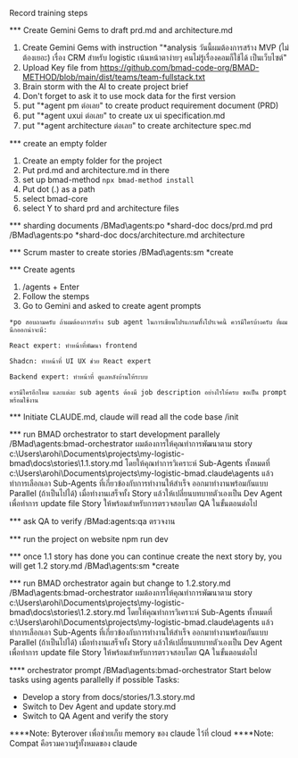 Record training steps


*** Create Gemini Gems to draft prd.md and architecture.md
1. Create Gemini Gems with instruction "*analysis วันนี้ผมต้องการสร้าง MVP (ไม่ต้องเยอะ) เรื่อง CRM สำหรับ logistic เน้นหน้าตาง่ายๆ คนไม่รู้เรื่องคอมก็ใช้ได้ เป็นเว็บไซต์"
2. Upload Key file from https://github.com/bmad-code-org/BMAD-METHOD/blob/main/dist/teams/team-fullstack.txt
3. Brain storm with the AI to create project brief
4. Don't forget to ask it to use mock data for the first version
5. put "*agent pm ต่อเลย" to create product requirement document (PRD)
6. put "*agent uxui ต่อเลย" to create ux ui specification.md
7. put "*agent architecture ต่อเลย" to create architecture spec.md

*** create an empty folder
1. Create an empty folder for the project
2. Put prd.md and architecture.md in there
3. set up bmad-method `npx bmad-method install`
4. Put dot (.) as a path
5. select bmad-core
6. select Y to shard prd and architecture files

*** sharding documents
/BMad\agents:po *shard-doc docs/prd.md prd
/BMad\agents:po *shard-doc docs/architecture.md architecture

*** Scrum master to create stories
/BMad\agents:sm *create

*** Create agents
1. /agents + Enter
2. Follow the stemps
3. Go to Gemini and asked to create agent prompts
```
*po สอบถามครับ ถ้าผมต้องการสร้าง sub agent ในการเขียนโปรแกรมทั้้งโปรเจคนี้ ควรมีใครบ้างครับ ที่ผมนึกออกน่าจะมี:

React expert: ทำหน้าที่พัฒนา frontend

Shadcn: ทำหน้าที่ UI UX ช่วย React expert

ฺBackend expert: ทำหน้าที่ ดูแลหลังบ้านให้ระบบ

ควรมีใครอีกไหม และแต่ละ sub agents ต้องมี job description อย่างไรให้ครบ ขอเป็น prompt พร้อมใช้งาน
```

*** Initiate CLAUDE.md, claude will read all the code base
/init


*** run BMAD orchestrator to start development parallely
 /BMad\agents:bmad-orchestrator ผมต้องการให้คุณทำการพัฒนาตาม story c:\Users\arohi\Documents\projects\my-logistic-bmad\docs\stories\1.1.story.md โดยให้คุณทำการวิเคราะห์ Sub-Agents ทั้งหมดที่ c:\Users\arohi\Documents\projects\my-logistic-bmad\.claude\agents แล้วทำการเลือกเอา Sub-Agents ที่เกี่ยวข้องกับการทำงานให้สำเร็จ ออกมาทำงานพร้อมกันแบบ Parallel (ถ้าเป็นไปได้) เมื่อทำงานเสร็จทั้ง Story แล้วให้เปลี่ยนบทบาทตัวเองเป็น Dev Agent เพื่อทำการ update file Story ให้พร้อมสำหรับการตรวจสอบโดย QA ในขั้นตอนต่อไป

*** ask QA to verify
/BMad:agents:qa ตรวจงาน


*** run the project on website
npm run dev

*** once 1.1 story has done you can continue create the next story by, you will get 1.2 story.md
/BMad\agents:sm *create

*** run BMAD orchestrator again but change to 1.2.story.md
/BMad\agents:bmad-orchestrator ผมต้องการให้คุณทำการพัฒนาตาม story c:\Users\arohi\Documents\projects\my-logistic-bmad\docs\stories\1.2.story.md โดยให้คุณทำการวิเคราะห์ Sub-Agents ทั้งหมดที่ c:\Users\arohi\Documents\projects\my-logistic-bmad\.claude\agents แล้วทำการเลือกเอา Sub-Agents ที่เกี่ยวข้องกับการทำงานให้สำเร็จ ออกมาทำงานพร้อมกันแบบ Parallel (ถ้าเป็นไปได้) เมื่อทำงานเสร็จทั้ง Story แล้วให้เปลี่ยนบทบาทตัวเองเป็น Dev Agent เพื่อทำการ update file Story ให้พร้อมสำหรับการตรวจสอบโดย QA ในขั้นตอนต่อไป


**** orchestrator prompt
/BMad\agents:bmad-orchestrator Start below tasks using agents parallelly if possible
Tasks:
- Develop a story from docs/stories/1.3.story.md
- Switch to Dev Agent and update story.md
- Switch to QA Agent and verify the story



****Note: Byterover เพื่อช่วยเก็บ memory ของ claude ไว้ที่ cloud
****Note: Compat คือรวมความรู้ทั้งหมดของ claude
